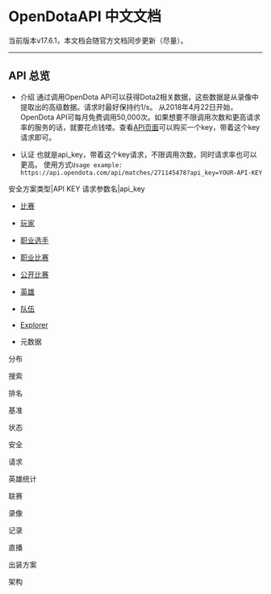 # OpenDotaAPI 中文文档

当前版本v17.6.1，本文档会随官方文档同步更新（尽量）。

----
## API 总览
+ 介绍
通过调用OpenDota API可以获得Dota2相关数据，这些数据是从录像中提取出的高级数据。请求时最好保持约1/s。
从2018年4月22日开始，OpenDota API可每月免费调用50,000次。如果想要不限调用次数和更高请求率的服务的话，就要花点钱喽。查看[API页面](https://www.opendota.com/api-keys)可以购买一个key，带着这个key请求即可。

+ 认证
也就是api_key，带着这个key请求，不限调用次数，同时请求率也可以更高。
使用方式`Usage example: https://api.opendota.com/api/matches/271145478?api_key=YOUR-API-KEY`

安全方案类型|API KEY
请求参数名|api_key

+ [比赛](https://github.com/Clementine1995/opendota_api_zhdoc/blob/origin/dev/src/matches.md)

+ [玩家](https://github.com/Clementine1995/opendota_api_zhdoc/blob/origin/dev/src/players.md)

+ [职业选手](https://github.com/Clementine1995/opendota_api_zhdoc/blob/origin/dev/src/proPlayers.md)

+ [职业比赛](https://github.com/Clementine1995/opendota_api_zhdoc/blob/origin/dev/src/proMatches.md)

+ [公开比赛](https://github.com/Clementine1995/opendota_api_zhdoc/blob/origin/dev/src/pubMatches.md)

+ [英雄](https://github.com/Clementine1995/opendota_api_zhdoc/blob/origin/dev/src/heroes.md)

+ [队伍](https://github.com/Clementine1995/opendota_api_zhdoc/blob/origin/dev/src/teams.md)

+ [Explorer](https://github.com/Clementine1995/opendota_api_zhdoc/blob/origin/dev/src/explorer.md)

+ 元数据

分布

搜索

排名

基准

状态

安全

请求

英雄统计

联赛

录像

记录

直播

出装方案

架构

